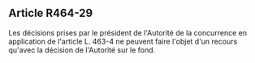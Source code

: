 Article R464-29
----
Les décisions prises par le président de l'Autorité de la concurrence en
application de l'article L. 463-4 ne peuvent faire l'objet d'un recours qu'avec
la décision de l'Autorité sur le fond.
